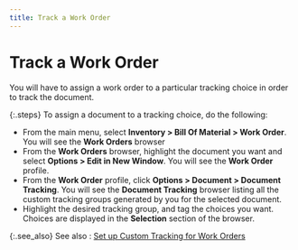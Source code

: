 ```yaml
---
title: Track a Work Order
---
```


# Track a Work Order


You will have to assign a work order to a particular tracking choice  in order to track the document.


{:.steps}
To assign a document to a tracking  choice, do the following:

- From the main  menu, select **Inventory &gt; Bill Of Material 
 &gt; Work Order**. You will see the **Work 
 Orders** browser
- From the **Work Orders** browser, highlight the document  you want and select **Options &gt; Edit 
 in New Window**. You will see the **Work 
 Order** profile.
- From the **Work Order** profile, click **Options 
 &gt; Document &gt; Document Tracking**. You will see the **Document 
 Tracking** browser listing all the custom tracking groups generated  by you for the selected document.
- Highlight the  desired tracking group, and tag the choices you want. Choices are displayed  in the **Selection** section of the  browser.



{:.see_also}
See also
: [Set  up Custom Tracking for Work Orders]({{site.ct_baseurl}}/customer-tracking/set_up_custom_tracking_for_customers.html)
